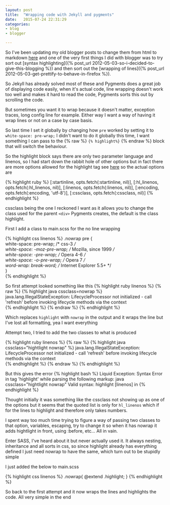 ```yaml
---
layout: post
title:  "Wrapping code with Jekyll and pygments"
date:   2015-07-24 22:31:29
categories: 
- blog
- blogger

---
```


So I've been updating my old blogger posts to change them from html to markdown [here]() <!--post_url tidying-up-blogger-import--> and one of the very first things I did with blogger was to try sort out [syntax highlighting]({% post_url 2012-05-03-so-i-decided-to-give-this-blogging %}) and then sort out the [wrapping of lines]({% post_url 2012-05-03-get-prettify-to-behave-in-firefox %}).

So Jekyll has already solved most of these and Pygments does a great job of displaying code easily, when it's actual code, line wrapping doesn't work too well and makes it hard to read the code, Pygments sorts this out by scrolling the code.

But sometimes you want it to wrap because it doesn't matter, exception traces, long config line for example. Either way I want a way of having it wrap lines or not on a case by case basis.

So last time I set it globally by changing how `pre` worked by setting it to `white-space: pre-wrap;` I didn't want to do it globally this time, I want something I can pass to the {% raw %} `{% highlight%}` {% endraw %} block that will switch the behaviour.
	
So the highlight block says there are only two parameter language and linenos, so I had start down the rabbit hole of other options but in fact there are more options allowed for the highlight tag see [here](https://github.com/jekyll/jekyll/blob/master/lib/jekyll/tags/highlight.rb) so the actual options are

{% highlight ruby %}
[:startinline, opts.fetch(:startinline, nil)],
[:hl_linenos,  opts.fetch(:hl_linenos, nil)],
[:linenos,     opts.fetch(:linenos, nil)],
[:encoding,    opts.fetch(:encoding, 'utf-8')],
[:cssclass,    opts.fetch(:cssclass, nil)]
{% endhighlight %}

cssclass being the one I reckoned I want as it allows you to change the class used for the parent `<div>` Pygments creates, the default is the class highlight.

First I add a class to main.scss for the no line wrapping

{% highlight css linenos %}
.nowrap pre {    
      white-space: pre-wrap; /* css-3 */  
      white-space: -moz-pre-wrap; /* Mozilla, since 1999 */  
      white-space: -pre-wrap; /* Opera 4-6 */  
      white-space: -o-pre-wrap; /* Opera 7 */  
      word-wrap: break-word; /* Internet Explorer 5.5+ */  
}  
{% endhighlight %}

So first attempt looked something like this
{% highlight ruby linenos %}
{% raw %}
{% highlight java cssclass=nowrap %}
java.lang.IllegalStateException: LifecycleProcessor not initialized - call 'refresh' before invoking lifecycle methods via the context   
{% endhighlight %}
{% endraw %}
{% endhighlight %}

Which replaces `highlight` with `nowrap` in the output and it wraps the line but I've lost all formatting, yea I want everything

Attempt two, I tried to add the two classes to what is produced

{% highlight ruby linenos %}
{% raw %}
{% highlight java cssclass="hightlight nowrap" %}
java.lang.IllegalStateException: LifecycleProcessor not initialized - call 'refresh' before invoking lifecycle methods via the context   
{% endhighlight %}
{% endraw %}
{% endhighlight %}

But this gives the error
{% highlight bash %}
Liquid Exception: Syntax Error in tag 'highlight' while parsing the following markup: java cssclass="hightlight nowrap" Valid syntax: highlight <lang> [linenos] in
{% endhighlight %}

Thought initially it was something like the cssclass not showing up as one of the options but it seems that the quoted list is only for `hl_linenos` which if for the lines to highlight and therefore only takes numbers.

I spent way too much time trying to figure a way of passing two classes to that option, variables, escaping, try to change it so when it has nowrap it adds hightlight in front, using :before, etc...
All in vain.

Enter SASS, I've heard about it but never actually used it.  It always nesting, inheritance and all sorts in css, so since highlight already has everything defined I just need nowrap to have the same, which turn out to be stupidly simple

I just added the below to main.scss

{% highlight css linenos %}
.nowrap{
  @extend .highlight;
}
{% endhighlight %}

So back to the first attempt and it now wraps the lines and highlights the code.  All very simple in the end